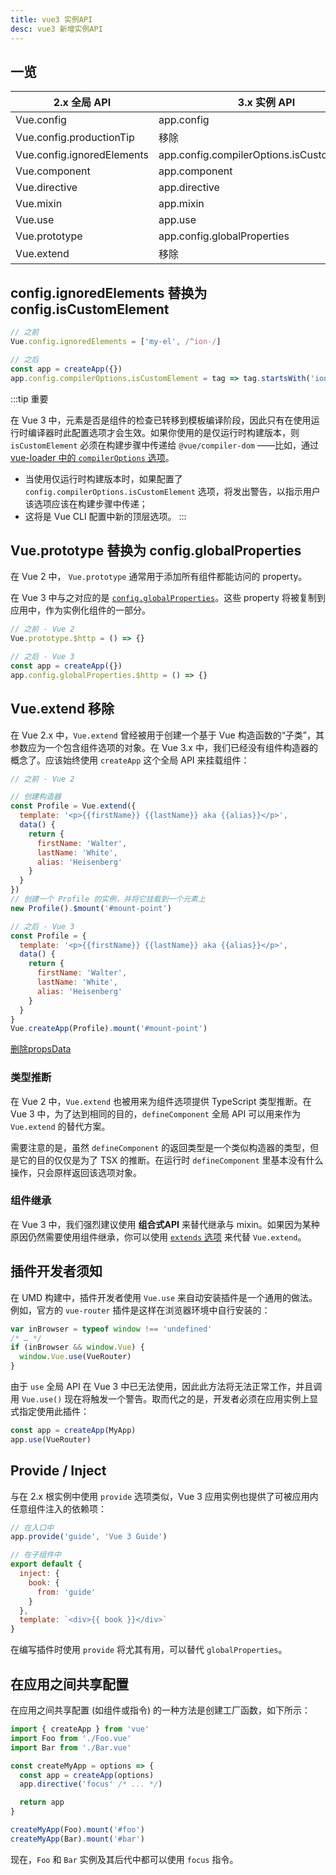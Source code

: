 ```yaml
---
title: vue3 实例API
desc: vue3 新增实例API
---
```

## 一览

| 2.x 全局 API                | 3.x 实例 API |
| -------------------------- | ------------ |
| Vue.config                 | app.config |
| Vue.config.productionTip   | 移除 |
| Vue.config.ignoredElements | app.config.compilerOptions.isCustomElement |
| Vue.component              | app.component |
| Vue.directive              | app.directive |
| Vue.mixin                  | app.mixin |
| Vue.use                    | app.use |
| Vue.prototype              | app.config.globalProperties |
| Vue.extend                 | 移除 |

## config.ignoredElements 替换为 config.isCustomElement

```js
// 之前
Vue.config.ignoredElements = ['my-el', /^ion-/]

// 之后
const app = createApp({})
app.config.compilerOptions.isCustomElement = tag => tag.startsWith('ion-')
```

:::tip 重要

在 Vue 3 中，元素是否是组件的检查已转移到模板编译阶段，因此只有在使用运行时编译器时此配置选项才会生效。如果你使用的是仅运行时构建版本，则 `isCustomElement` 必须在构建步骤中传递给 `@vue/compiler-dom` ——比如，通过 [vue-loader 中的 `compilerOptions` 选项](https://vue-loader.vuejs.org/options.html#compileroptions)。

- 当使用仅运行时构建版本时，如果配置了 `config.compilerOptions.isCustomElement` 选项，将发出警告，以指示用户该选项应该在构建步骤中传递；
- 这将是 Vue CLI 配置中新的顶层选项。
:::

## Vue.prototype 替换为 config.globalProperties

在 Vue 2 中， `Vue.prototype` 通常用于添加所有组件都能访问的 property。

在 Vue 3 中与之对应的是 [`config.globalProperties`](https://v3.cn.vuejs.org/api/application-config.html#globalproperties)。这些 property 将被复制到应用中，作为实例化组件的一部分。

```js
// 之前 - Vue 2
Vue.prototype.$http = () => {}
```

```js
// 之后 - Vue 3
const app = createApp({})
app.config.globalProperties.$http = () => {}
```

## Vue.extend 移除

在 Vue 2.x 中，`Vue.extend` 曾经被用于创建一个基于 Vue 构造函数的“子类”，其参数应为一个包含组件选项的对象。在 Vue 3.x 中，我们已经没有组件构造器的概念了。应该始终使用 `createApp` 这个全局 API 来挂载组件：

```js
// 之前 - Vue 2

// 创建构造器
const Profile = Vue.extend({
  template: '<p>{{firstName}} {{lastName}} aka {{alias}}</p>',
  data() {
    return {
      firstName: 'Walter',
      lastName: 'White',
      alias: 'Heisenberg'
    }
  }
})
// 创建一个 Profile 的实例，并将它挂载到一个元素上
new Profile().$mount('#mount-point')
```

```js
// 之后 - Vue 3
const Profile = {
  template: '<p>{{firstName}} {{lastName}} aka {{alias}}</p>',
  data() {
    return {
      firstName: 'Walter',
      lastName: 'White',
      alias: 'Heisenberg'
    }
  }
}
Vue.createApp(Profile).mount('#mount-point')
```

[删除propsData](https://v3.cn.vuejs.org/guide/migration/props-data.html#_2-x-%E8%AF%AD%E6%B3%95)

### 类型推断

在 Vue 2 中，`Vue.extend` 也被用来为组件选项提供 TypeScript 类型推断。在 Vue 3 中，为了达到相同的目的，`defineComponent` 全局 API 可以用来作为 `Vue.extend` 的替代方案。

需要注意的是，虽然 `defineComponent` 的返回类型是一个类似构造器的类型，但是它的目的仅仅是为了 TSX 的推断。在运行时 `defineComponent` 里基本没有什么操作，只会原样返回该选项对象。

### 组件继承

在 Vue 3 中，我们强烈建议使用 **组合式API** 来替代继承与 mixin。如果因为某种原因仍然需要使用组件继承，你可以使用 [`extends` 选项](https://v3.cn.vuejs.org/api/options-composition.html#extends) 来代替 `Vue.extend`。

## 插件开发者须知

在 UMD 构建中，插件开发者使用 `Vue.use` 来自动安装插件是一个通用的做法。例如，官方的 `vue-router` 插件是这样在浏览器环境中自行安装的：

```js
var inBrowser = typeof window !== 'undefined'
/* … */
if (inBrowser && window.Vue) {
  window.Vue.use(VueRouter)
}
```

由于 `use` 全局 API 在 Vue 3 中已无法使用，因此此方法将无法正常工作，并且调用 `Vue.use()` 现在将触发一个警告。取而代之的是，开发者必须在应用实例上显式指定使用此插件：

```js
const app = createApp(MyApp)
app.use(VueRouter)
```

## Provide / Inject

与在 2.x 根实例中使用 `provide` 选项类似，Vue 3 应用实例也提供了可被应用内任意组件注入的依赖项：

```js
// 在入口中
app.provide('guide', 'Vue 3 Guide')

// 在子组件中
export default {
  inject: {
    book: {
      from: 'guide'
    }
  },
  template: `<div>{{ book }}</div>`
}
```

在编写插件时使用 `provide` 将尤其有用，可以替代 `globalProperties`。

## 在应用之间共享配置

在应用之间共享配置 (如组件或指令) 的一种方法是创建工厂函数，如下所示：

```js
import { createApp } from 'vue'
import Foo from './Foo.vue'
import Bar from './Bar.vue'

const createMyApp = options => {
  const app = createApp(options)
  app.directive('focus' /* ... */)

  return app
}

createMyApp(Foo).mount('#foo')
createMyApp(Bar).mount('#bar')
```

现在，`Foo` 和 `Bar` 实例及其后代中都可以使用 `focus` 指令。
